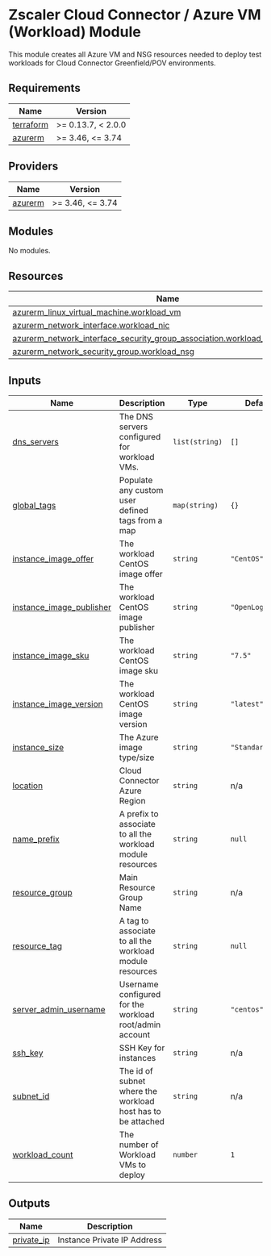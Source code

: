 # Zscaler Cloud Connector / Azure VM (Workload) Module

This module creates all Azure VM and NSG resources needed to deploy test workloads for Cloud Connector Greenfield/POV environments.

<!-- BEGINNING OF PRE-COMMIT-TERRAFORM DOCS HOOK -->
## Requirements

| Name | Version |
|------|---------|
| <a name="requirement_terraform"></a> [terraform](#requirement\_terraform) | >= 0.13.7, < 2.0.0 |
| <a name="requirement_azurerm"></a> [azurerm](#requirement\_azurerm) | >= 3.46, <= 3.74 |

## Providers

| Name | Version |
|------|---------|
| <a name="provider_azurerm"></a> [azurerm](#provider\_azurerm) | >= 3.46, <= 3.74 |

## Modules

No modules.

## Resources

| Name | Type |
|------|------|
| [azurerm_linux_virtual_machine.workload_vm](https://registry.terraform.io/providers/hashicorp/azurerm/latest/docs/resources/linux_virtual_machine) | resource |
| [azurerm_network_interface.workload_nic](https://registry.terraform.io/providers/hashicorp/azurerm/latest/docs/resources/network_interface) | resource |
| [azurerm_network_interface_security_group_association.workload_nic_association](https://registry.terraform.io/providers/hashicorp/azurerm/latest/docs/resources/network_interface_security_group_association) | resource |
| [azurerm_network_security_group.workload_nsg](https://registry.terraform.io/providers/hashicorp/azurerm/latest/docs/resources/network_security_group) | resource |

## Inputs

| Name | Description | Type | Default | Required |
|------|-------------|------|---------|:--------:|
| <a name="input_dns_servers"></a> [dns\_servers](#input\_dns\_servers) | The DNS servers configured for workload VMs. | `list(string)` | `[]` | no |
| <a name="input_global_tags"></a> [global\_tags](#input\_global\_tags) | Populate any custom user defined tags from a map | `map(string)` | `{}` | no |
| <a name="input_instance_image_offer"></a> [instance\_image\_offer](#input\_instance\_image\_offer) | The workload CentOS image offer | `string` | `"CentOS"` | no |
| <a name="input_instance_image_publisher"></a> [instance\_image\_publisher](#input\_instance\_image\_publisher) | The workload CentOS image publisher | `string` | `"OpenLogic"` | no |
| <a name="input_instance_image_sku"></a> [instance\_image\_sku](#input\_instance\_image\_sku) | The workload CentOS image sku | `string` | `"7.5"` | no |
| <a name="input_instance_image_version"></a> [instance\_image\_version](#input\_instance\_image\_version) | The workload CentOS image version | `string` | `"latest"` | no |
| <a name="input_instance_size"></a> [instance\_size](#input\_instance\_size) | The Azure image type/size | `string` | `"Standard_B1s"` | no |
| <a name="input_location"></a> [location](#input\_location) | Cloud Connector Azure Region | `string` | n/a | yes |
| <a name="input_name_prefix"></a> [name\_prefix](#input\_name\_prefix) | A prefix to associate to all the workload module resources | `string` | `null` | no |
| <a name="input_resource_group"></a> [resource\_group](#input\_resource\_group) | Main Resource Group Name | `string` | n/a | yes |
| <a name="input_resource_tag"></a> [resource\_tag](#input\_resource\_tag) | A tag to associate to all the workload module resources | `string` | `null` | no |
| <a name="input_server_admin_username"></a> [server\_admin\_username](#input\_server\_admin\_username) | Username configured for the workload root/admin account | `string` | `"centos"` | no |
| <a name="input_ssh_key"></a> [ssh\_key](#input\_ssh\_key) | SSH Key for instances | `string` | n/a | yes |
| <a name="input_subnet_id"></a> [subnet\_id](#input\_subnet\_id) | The id of subnet where the workload host has to be attached | `string` | n/a | yes |
| <a name="input_workload_count"></a> [workload\_count](#input\_workload\_count) | The number of Workload VMs to deploy | `number` | `1` | no |

## Outputs

| Name | Description |
|------|-------------|
| <a name="output_private_ip"></a> [private\_ip](#output\_private\_ip) | Instance Private IP Address |
<!-- END OF PRE-COMMIT-TERRAFORM DOCS HOOK -->
